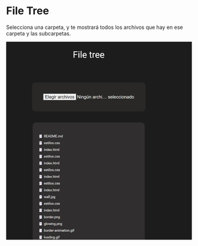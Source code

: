 # File Tree

Selecciona una carpeta, y te mostrará todos los archivos que hay en ese carpeta y las subcarpetas.

![Imagen](img/imagen.png)